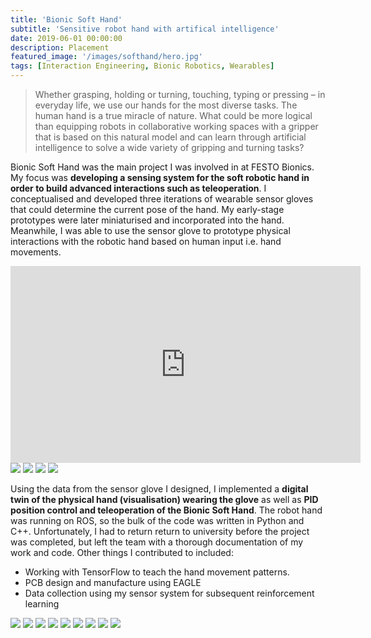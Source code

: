 ```yaml
---
title: 'Bionic Soft Hand'
subtitle: 'Sensitive robot hand with artifical intelligence'
date: 2019-06-01 00:00:00
description: Placement
featured_image: '/images/softhand/hero.jpg'
tags: [Interaction Engineering, Bionic Robotics, Wearables]
---
```


> Whether grasping, holding or turning, touching, typing or pressing – in everyday life, we use our hands for the most diverse tasks. The human hand is a true miracle of nature. What could be more logical than equipping robots in collaborative working spaces with a gripper that is based on this natural model and can learn through artificial intelligence to solve a wide variety of gripping and turning tasks?

Bionic Soft Hand was the main project I was involved in at FESTO Bionics. My focus was  **developing a sensing system for the soft robotic hand in order to build advanced interactions such as teleoperation**. I conceptualised and developed three iterations of wearable sensor gloves that could determine the current pose of the hand. My early-stage prototypes were later miniaturised and incorporated into the hand. Meanwhile, I was able to use the sensor glove to prototype physical interactions with the robotic hand based on human input i.e. hand movements.

<iframe width="560" height="315" src="https://www.youtube.com/embed/5e0F14IRxVc" frameborder="0" allow="accelerometer; autoplay; encrypted-media; gyroscope; picture-in-picture" allowfullscreen></iframe>

<div class="gallery" data-columns="2">
	<img src="/images/softhand/1.jpg" />
	<img src="/images/softhand/3.jpg" />
	<img src="/images/softhand/4.jpg" />
	<img src="/images/softhand/5.jpg" />
</div>

Using the data from the sensor glove I designed, I implemented a **digital twin of the physical hand (visualisation) wearing the glove** as well as **PID position control and teleoperation of the Bionic Soft Hand**. The robot hand was running on ROS, so the bulk of the code was written in Python and C++. Unfortunately, I had to return return to university before the project was completed, but left the team with a thorough documentation of my work and code. Other things I contributed to included:

* Working with TensorFlow to teach the hand movement patterns.
* PCB design and manufacture using EAGLE
* Data collection using my sensor system for subsequent reinforcement learning

<div class="gallery" data-columns="1">
	<img src="/images/softhand/12.gif" />
	<img src="/images/softhand/13.gif" />
	<img src="/images/softhand/14.gif" />
	<img src="/images/softhand/6.jpg" />
	<img src="/images/softhand/7.jpg" />
	<img src="/images/softhand/8.jpg" />
	<img src="/images/softhand/9.jpg" />
	<img src="/images/softhand/10.jpg" />
	<img src="/images/softhand/11.jpg" />
</div>